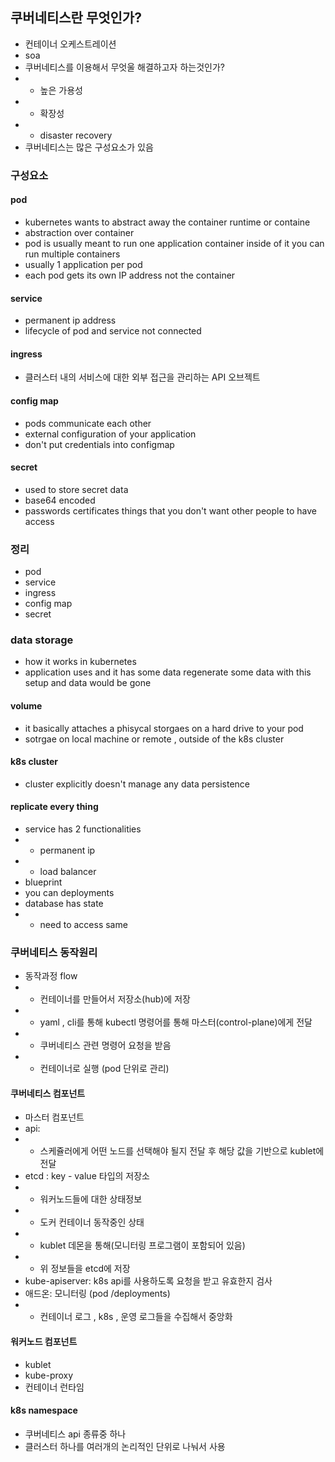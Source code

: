 ## 쿠버네티스란 무엇인가? 
- 컨테이너 오케스트레이션 
- soa 
- 쿠버네티스를 이용해서 무엇울 해결하고자 하는것인가?
- - 높은 가용성
- - 확장성
- - disaster recovery
- 쿠버네티스는 많은 구성요소가 있음

### 구성요소 
#### pod
- kubernetes wants to abstract away the container runtime or containe
- abstraction over container 
-  pod is usually meant to run one application container inside of it you can run multiple containers 
-  usually 1 application per pod 
-   each pod gets its own IP address not the container
#### service 
- permanent ip address
- lifecycle of pod and service not connected 
#### ingress 
-  클러스터 내의 서비스에 대한 외부 접근을 관리하는 API 오브젝트

#### config map
- pods communicate each other 
- external configuration of your application
- don't put credentials into configmap 
#### secret 
- used to store secret data 
- base64 encoded 
- passwords certificates things that you don't want other people to have access

### 정리
- pod 
- service
- ingress 
- config map 
- secret 

### data storage 
- how it works in kubernetes
-  application uses and it has some data regenerate some data with this setup and data would be gone 
 #### volume 
- it basically attaches a phisycal storgaes on a hard drive to your pod 
- sotrgae on local machine
or remote , outside of the k8s cluster  
#### k8s cluster 
- cluster explicitly doesn't manage any data persistence 

#### replicate every thing 
- service has 2 functionalities
- - permanent ip 
- - load balancer
- blueprint 
- you can deployments 
- database has state 
- - need to access same 

### 쿠버네티스 동작원리 
- 동작과정 flow 
- - 컨테이너를 만들어서 저장소(hub)에 저장 
- - yaml , cli를 통해  kubectl 명령어를 통해 마스터(control-plane)에게 전달
- - 쿠버네티스 관련 명령어 요청을 받음
- - 컨테이너로 실행 (pod 단위로 관리)
#### 쿠버네티스 컴포넌트 
- 마스터 컴포넌트
- api: 
- - 스케쥴러에게 어떤 노드를 선택해야 될지 전달 후 해당 값을 기반으로 kublet에 전달
- etcd : key - value 타입의 저장소 
- - 워커노드들에 대한 상태정보 
- - 도커 컨테이너 동작중인 상태 
- - kublet 데몬을 통해(모니터링 프로그램이 포함되어 있음)
- - 위 정보들을 etcd에 저장 
- kube-apiserver: k8s api를 사용하도록 요청을 받고 유효한지 검사 
- 애드온: 모니터링 (pod /deployments)
- - 컨테이너 로그 , k8s , 운영 로그들을 수집해서 중앙화 
#### 워커노드 컴포넌트
- kublet 
- kube-proxy
- 컨테이너 런타임 

#### k8s namespace
- 쿠버네티스 api 종류중 하나 
- 클러스터 하나를 여러개의 논리적인 단위로 나눠서 사용 